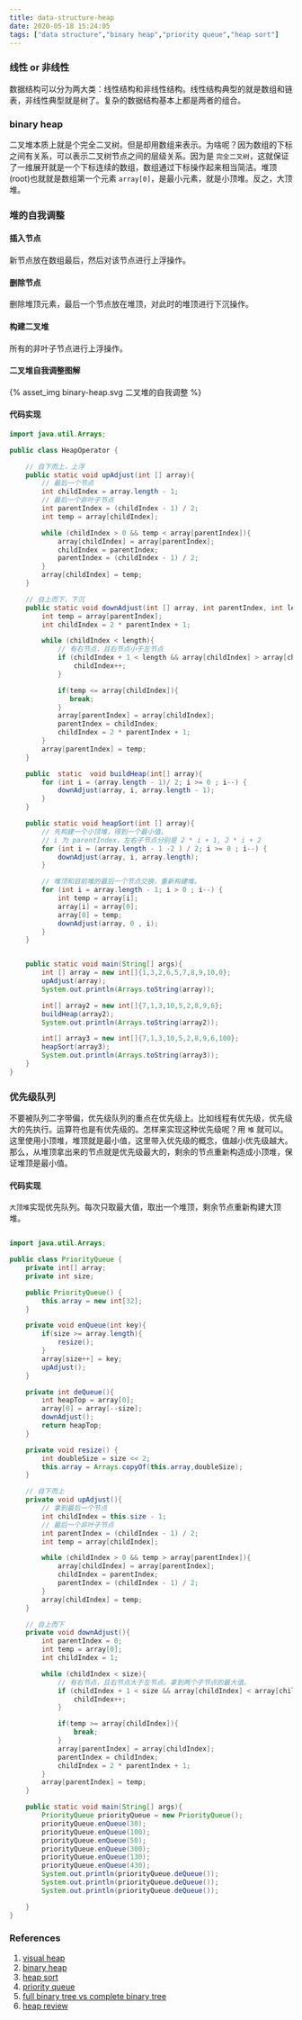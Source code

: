 ```yaml
---
title: data-structure-heap
date: 2020-05-18 15:24:05
tags: ["data structure","binary heap","priority queue","heap sort"]
---
```


### 线性 or 非线性

数据结构可以分为两大类：线性结构和非线性结构。线性结构典型的就是数组和链表，非线性典型就是树了。复杂的数据结构基本上都是两者的组合。

### binary heap

二叉堆本质上就是个完全二叉树。但是却用数组来表示。为啥呢？因为数组的下标之间有关系，可以表示二叉树节点之间的层级关系。因为是 `完全二叉树`，这就保证了一维展开就是一个下标连续的数组，数组通过下标操作起来相当简洁。堆顶(root)也就就是数组第一个元素 `array[0]`，是最小元素，就是小顶堆。反之，大顶堆。

### 堆的自我调整

#### 插入节点

新节点放在数组最后，然后对该节点进行上浮操作。

#### 删除节点

删除堆顶元素，最后一个节点放在堆顶，对此时的堆顶进行下沉操作。

#### 构建二叉堆

所有的非叶子节点进行上浮操作。

#### 二叉堆自我调整图解

{% asset_img binary-heap.svg 二叉堆的自我调整 %}

#### 代码实现

```java
import java.util.Arrays;

public class HeapOperator {

    // 自下而上，上浮
    public static void upAdjust(int [] array){
        // 最后一个节点
        int childIndex = array.length - 1;
        // 最后一个非叶子节点
        int parentIndex = (childIndex - 1) / 2;
        int temp = array[childIndex];

        while (childIndex > 0 && temp < array[parentIndex]){
            array[childIndex] = array[parentIndex];
            childIndex = parentIndex;
            parentIndex = (childIndex - 1) / 2;
        }
        array[childIndex] = temp;
    }

    // 自上而下，下沉
    public static void downAdjust(int [] array, int parentIndex, int length){
        int temp = array[parentIndex];
        int childIndex = 2 * parentIndex + 1;

        while (childIndex < length){
            // 有右节点，且右节点小于左节点
            if (childIndex + 1 < length && array[childIndex] > array[childIndex + 1]){
                childIndex++;
            }

            if(temp <= array[childIndex]){
               break;
            }
            array[parentIndex] = array[childIndex];
            parentIndex = childIndex;
            childIndex = 2 * parentIndex + 1;
        }
        array[parentIndex] = temp;
    }

    public  static  void buildHeap(int[] array){
        for (int i = (array.length - 1)/ 2; i >= 0 ; i--) {
            downAdjust(array, i, array.length - 1);
        }
    }

    public static void heapSort(int [] array){
        // 先构建一个小顶堆，得到一个最小值。
        // i 为 parentIndex，左右子节点分别是 2 * i + 1, 2 * i + 2
        for (int i = (array.length - 1 -2 ) / 2; i >= 0 ; i--) {
            downAdjust(array, i, array.length);
        }

        // 堆顶和目前堆的最后一个节点交换，重新构建堆。
        for (int i = array.length - 1; i > 0 ; i--) {
            int temp = array[i];
            array[i] = array[0];
            array[0] = temp;
            downAdjust(array, 0 , i);
        }
    }


    public static void main(String[] args){
        int [] array = new int[]{1,3,2,6,5,7,8,9,10,0};
        upAdjust(array);
        System.out.println(Arrays.toString(array));

        int[] array2 = new int[]{7,1,3,10,5,2,8,9,6};
        buildHeap(array2);
        System.out.println(Arrays.toString(array2));

        int[] array3 = new int[]{7,1,3,10,5,2,8,9,6,100};
        heapSort(array3);
        System.out.println(Arrays.toString(array3));
    }
}

```

### 优先级队列

不要被队列二字带偏，优先级队列的重点在优先级上。比如线程有优先级，优先级大的先执行。运算符也是有优先级的。怎样来实现这种优先级呢？用 `堆` 就可以。这里使用小顶堆，堆顶就是最小值，这里带入优先级的概念，值越小优先级越大。那么，从堆顶拿出来的节点就是优先级最大的，剩余的节点重新构造成小顶堆，保证堆顶是最小值。

#### 代码实现

`大顶堆`实现优先队列。每次只取最大值，取出一个堆顶，剩余节点重新构建大顶堆。

```java

import java.util.Arrays;

public class PriorityQueue {
    private int[] array;
    private int size;

    public PriorityQueue() {
        this.array = new int[32];
    }

    private void enQueue(int key){
        if(size >= array.length){
            resize();
        }
        array[size++] = key;
        upAdjust();
    }

    private int deQueue(){
        int heapTop = array[0];
        array[0] = array[--size];
        downAdjust();
        return heapTop;
    }

    private void resize() {
        int doubleSize = size << 2;
        this.array = Arrays.copyOf(this.array,doubleSize);
    }

    // 自下而上
    private void upAdjust(){
        // 拿到最后一个节点
        int childIndex = this.size - 1;
        // 最后一个非叶子节点
        int parentIndex = (childIndex - 1) / 2;
        int temp = array[childIndex];

        while (childIndex > 0 && temp > array[parentIndex]){
            array[childIndex] = array[parentIndex];
            childIndex = parentIndex;
            parentIndex = (childIndex - 1) / 2;
        }
        array[childIndex] = temp;
    }

    // 自上而下
    private void downAdjust(){
        int parentIndex = 0;
        int temp = array[0];
        int childIndex = 1;

        while (childIndex < size){
            // 有右节点，且右节点大于左节点。拿到两个子节点的最大值。
            if (childIndex + 1 < size && array[childIndex] < array[childIndex + 1]){
                childIndex++;
            }

            if(temp >= array[childIndex]){
                break;
            }
            array[parentIndex] = array[childIndex];
            parentIndex = childIndex;
            childIndex = 2 * parentIndex + 1;
        }
        array[parentIndex] = temp;
    }

    public static void main(String[] args){
        PriorityQueue priorityQueue = new PriorityQueue();
        priorityQueue.enQueue(30);
        priorityQueue.enQueue(100);
        priorityQueue.enQueue(50);
        priorityQueue.enQueue(300);
        priorityQueue.enQueue(130);
        priorityQueue.enQueue(430);
        System.out.println(priorityQueue.deQueue());
        System.out.println(priorityQueue.deQueue());
        System.out.println(priorityQueue.deQueue());

    }
}

```



### References

1. [visual heap](https://visualgo.net/zh/heap)
2. [binary heap](https://mp.weixin.qq.com/s/cq2EhVtOTzTVpNpLDXfeJg)
3. [heap sort](https://mp.weixin.qq.com/s/8Bid1naBLtEjPoP-R4HkBg)
4. [priority queue](https://mp.weixin.qq.com/s/4hXBw7sZ-NKs_asOQxS7gA)
5. [full binary tree vs complete binary tree](https://web.cecs.pdx.edu/~sheard/course/Cs163/Doc/FullvsComplete.html)
6. [heap review](https://web.cecs.pdx.edu/~sheard/course/Cs163/Doc/HeapReview.html)
